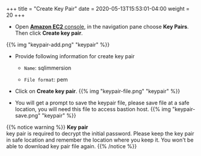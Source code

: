 +++
title = "Create Key Pair"
date = 2020-05-13T15:53:01-04:00
weight = 20
+++

* Open [**Amazon EC2** console](https://console.aws.amazon.com/ec2), in the navigation pane choose **Key Pairs**. Then click **Create key pair**.

{{% img "keypair-add.png" "keypair" %}}

* Provide following information for create key pair

    * `Name`: sqlimmersion

    * `File format`: pem

* Click on **Create key pair**.
{{% img "keypair-file.png" "keypair" %}}

* You will get a prompt to save the keypair file, please save file at a safe location, you will need this file to access bastion host.
{{% img "keypair-save.png" "keypair" %}}

{{% notice warning %}}
**Key pair**  
key pair is required to decrypt the initial password. Please keep the key pair in safe location and remember the location where you keep it. You won't be able to download key pair file again.
{{% /notice %}}